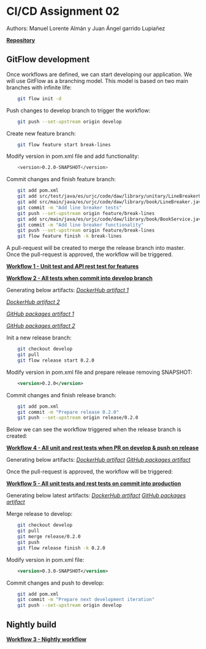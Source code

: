 # CI/CD Assignment 02

Authors: Manuel Lorente Almán y Juan Ángel garrido Lupiañez

[**Repository**](https://github.com/manulorente/mca-4.2-manuel.lorentea-juanangel.garridol-2023-cd)

## GitFlow development

Once workflows are defined, we can start developing our application. We will use GitFlow as a branching model. This model is based on two main branches with infinite life:

```sh
    git flow init -d
```

Push changes to develop branch to trigger the workflow:

```sh
    git push --set-upstream origin develop
```

Create new feature branch:

```sh
    git flow feature start break-lines
```  

Modify version in pom.xml file and add functionality:

```sh
    <version>0.2.0-SNAPSHOT</version>
```  

Commit changes and finish feature branch:

```sh
    git add pom.xml
    git add src/test/java/es/urjc/code/daw/library/unitary/LineBreakerUnitaryTest.java 
    git add src/main/java/es/urjc/code/daw/library/book/LineBreaker.java
    git commit -m "Add line breaker tests"
    git push --set-upstream origin feature/break-lines
    git add src/main/java/es/urjc/code/daw/library/book/BookService.java
    git commit -m "Add line breaker functionality"
    git push --set-upstream origin feature/break-lines
    git flow feature finish -k break-lines
```  

A pull-request will be created to merge the release branch into master. Once the pull-request is approved, the workflow will be triggered.

[**Workflow 1 - Unit test and API rest test for features**](https://github.com/manulorente/mca-4.2-manuel.lorentea-juanangel.garridol-2023-cd/actions/runs/5316790062)

[**Workflow 2 - All tests when commit into develop branch**](https://github.com/manulorente/mca-4.2-manuel.lorentea-juanangel.garridol-2023-cd/actions/runs/5316719315)

Generating below artifacts:
[*DockerHub artifact 1*](https://hub.docker.com/layers/manloralm/books-reviewer/dev/images/sha256-bef47a5d9f784973e57f9e8ac8ca6b10b6b91fb144b5bad62799e1ad344d8a52?context=repo)

[*DockerHub artifact 2*](https://hub.docker.com/layers/manloralm/books-reviewer/0.1.0-dev/images/sha256-bef47a5d9f784973e57f9e8ac8ca6b10b6b91fb144b5bad62799e1ad344d8a52?context=repo)

[*GitHub packages artifact 1*](https://github.com/users/manulorente/packages/container/books-reviewer/102887339?tag=0.1.0-dev)

[*GitHub packages artifact 2*](https://github.com/users/manulorente/packages/container/books-reviewer/102887339?tag=dev)

Init a new release branch:

```sh
    git checkout develop
    git pull
    git flow release start 0.2.0
```

Modify version in pom.xml file and prepare release removing SNAPSHOT:

```xml
    <version>0.2.0</version>
```

Commit changes and finish release branch:

```sh
    git add pom.xml
    git commit -m "Prepare release 0.2.0"
    git push --set-upstream origin release/0.2.0
```

Below we can see the workflow triggered when the release branch is created:

[**Workflow 4 - All unit and rest tests when PR on develop & push on release**](https://github.com/manulorente/mca-4.2-manuel.lorentea-juanangel.garridol-2023-cd/actions/runs/5317114879)

Generating below artifacts:
[*DockerHub artifact*](https://hub.docker.com/layers/manloralm/books-reviewer/0.2.0-rc1/images/sha256-e5c7cb307f4dee4f1d0dd642944c32ce33cadbcc7ef1e4debb6d90072b46e87c?context=repo)
[*GitHub packages artifact*](https://github.com/users/manulorente/packages/container/books-reviewer/102890800?tag=0.2.0-rc1)

Once the pull-request is approved, the workflow will be triggered:

[**Workflow 5 - All unit tests and rest tests on commit into production**](https://github.com/manulorente/mca-4.2-manuel.lorentea-juanangel.garridol-2023-cd/actions/runs/5317115185)

Generating below latest artifacts:
[*DockerHub artifact*](https://hub.docker.com/layers/manloralm/books-reviewer/latest/images/sha256-e5c7cb307f4dee4f1d0dd642944c32ce33cadbcc7ef1e4debb6d90072b46e87c?context=repo)
[*GitHub packages artifact*](https://github.com/users/manulorente/packages/container/books-reviewer/102890800?tag=latest)

Merge release to develop:

```sh
    git checkout develop
    git pull
    git merge release/0.2.0
    git push
    git flow release finish -k 0.2.0
```

Modify version in pom.xml file:

```xml
    <version>0.3.0-SNAPSHOT</version>
```

Commit changes and push to develop:

```sh
    git add pom.xml
    git commit -m "Prepare next development iteration"
    git push --set-upstream origin develop
```

## Nightly build

[**Workflow 3 - Nightly workflow**]()
